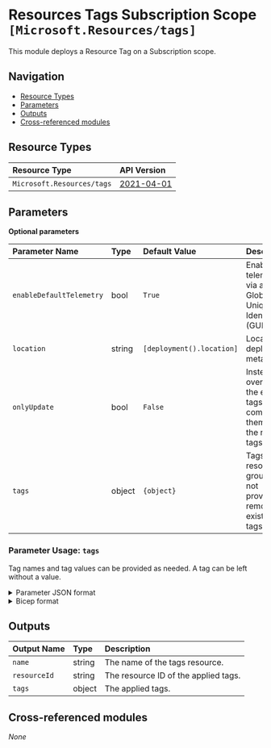 # Resources Tags Subscription Scope `[Microsoft.Resources/tags]`

This module deploys a Resource Tag on a Subscription scope.

## Navigation

- [Resource Types](#Resource-Types)
- [Parameters](#Parameters)
- [Outputs](#Outputs)
- [Cross-referenced modules](#Cross-referenced-modules)

## Resource Types

| Resource Type              | API Version                                                                                         |
| :------------------------- | :-------------------------------------------------------------------------------------------------- |
| `Microsoft.Resources/tags` | [2021-04-01](https://learn.microsoft.com/en-us/azure/templates/Microsoft.Resources/2021-04-01/tags) |

## Parameters

**Optional parameters**

| Parameter Name           | Type   | Default Value             | Description                                                               |
| :----------------------- | :----- | :------------------------ | :------------------------------------------------------------------------ |
| `enableDefaultTelemetry` | bool   | `True`                    | Enable telemetry via a Globally Unique Identifier (GUID).                 |
| `location`               | string | `[deployment().location]` | Location deployment metadata.                                             |
| `onlyUpdate`             | bool   | `False`                   | Instead of overwriting the existing tags, combine them with the new tags. |
| `tags`                   | object | `{object}`                | Tags for the resource group. If not provided, removes existing tags.      |

### Parameter Usage: `tags`

Tag names and tag values can be provided as needed. A tag can be left without a value.

<details>

<summary>Parameter JSON format</summary>

```json
"tags": {
    "value": {
        "Environment": "Non-Prod",
        "Contact": "test.user@testcompany.com",
        "PurchaseOrder": "1234",
        "CostCenter": "7890",
        "ServiceName": "DeploymentValidation",
        "Role": "DeploymentValidation"
    }
}
```

</details>

<details>

<summary>Bicep format</summary>

```bicep
tags: {
    Environment: 'Non-Prod'
    Contact: 'test.user@testcompany.com'
    PurchaseOrder: '1234'
    CostCenter: '7890'
    ServiceName: 'DeploymentValidation'
    Role: 'DeploymentValidation'
}
```

</details>
<p>

## Outputs

| Output Name  | Type   | Description                          |
| :----------- | :----- | :----------------------------------- |
| `name`       | string | The name of the tags resource.       |
| `resourceId` | string | The resource ID of the applied tags. |
| `tags`       | object | The applied tags.                    |

## Cross-referenced modules

_None_
